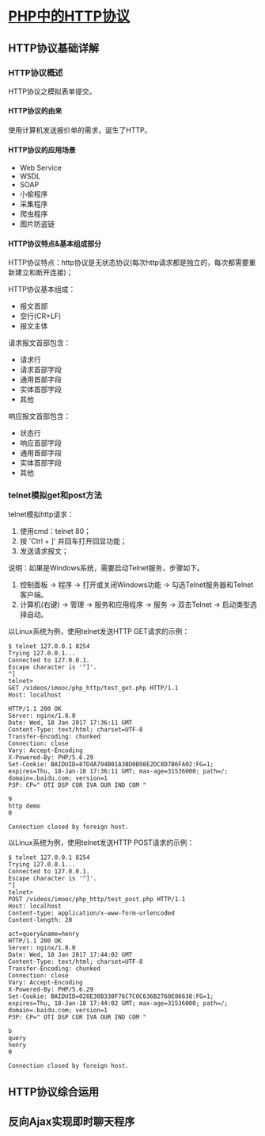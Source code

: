 # [PHP中的HTTP协议](http://www.imooc.com/learn/758)

## HTTP协议基础详解

### HTTP协议概述

HTTP协议之模拟表单提交。

#### HTTP协议的由来

使用计算机发送报价单的需求，诞生了HTTP。


#### HTTP协议的应用场景

- Web Service
- WSDL
- SOAP
- 小偷程序
- 采集程序
- 爬虫程序
- 图片防盗链


#### HTTP协议特点&基本组成部分

HTTP协议特点：http协议是无状态协议(每次http请求都是独立的，每次都需要重新建立和断开连接)；

HTTP协议基本组成：
- 报文首部
- 空行(CR+LF)
- 报文主体

请求报文首部包含：
- 请求行
- 请求首部字段
- 通用首部字段
- 实体首部字段
- 其他

响应报文首部包含：
- 状态行
- 响应首部字段
- 通用首部字段
- 实体首部字段
- 其他


### telnet模拟get和post方法

telnet模拟http请求：
1. 使用cmd：telnet <host-ip> 80；
2. 按 'Ctrl + ]' 并回车打开回显功能；
3. 发送请求报文；

说明：如果是Windows系统，需要启动Telnet服务，步骤如下。
1. 控制面板 -> 程序 -> 打开或关闭Windows功能 -> 勾选Telnet服务器和Telnet客户端。
2. 计算机(右键) -> 管理 -> 服务和应用程序 -> 服务 -> 双击Telnet -> 启动类型选择自动。

以Linux系统为例，使用telnet发送HTTP GET请求的示例：

```
$ telnet 127.0.0.1 8254
Trying 127.0.0.1...
Connected to 127.0.0.1.
Escape character is '^]'.
^]
telnet> 
GET /videos/imooc/php_http/test_get.php HTTP/1.1    
Host: localhost

HTTP/1.1 200 OK
Server: nginx/1.8.0
Date: Wed, 18 Jan 2017 17:36:11 GMT
Content-Type: text/html; charset=UTF-8
Transfer-Encoding: chunked
Connection: close
Vary: Accept-Encoding
X-Powered-By: PHP/5.6.29
Set-Cookie: BAIDUID=87D4A794B01A3BD0B98E2DC8D7B6FA02:FG=1; expires=Thu, 18-Jan-18 17:36:11 GMT; max-age=31536000; path=/; domain=.baidu.com; version=1
P3P: CP=" OTI DSP COR IVA OUR IND COM "

9
http demo
0

Connection closed by foreign host.
```

以Linux系统为例，使用telnet发送HTTP POST请求的示例：

```
$ telnet 127.0.0.1 8254
Trying 127.0.0.1...
Connected to 127.0.0.1.
Escape character is '^]'.
^]
telnet> 
POST /videos/imooc/php_http/test_post.php HTTP/1.1
Host: localhost
Content-type: application/x-www-form-urlencoded
Content-length: 20

act=query&name=henry
HTTP/1.1 200 OK
Server: nginx/1.8.0
Date: Wed, 18 Jan 2017 17:44:02 GMT
Content-Type: text/html; charset=UTF-8
Transfer-Encoding: chunked
Connection: close
Vary: Accept-Encoding
X-Powered-By: PHP/5.6.29
Set-Cookie: BAIDUID=028E30B330F76C7C0C636B2760E06638:FG=1; expires=Thu, 18-Jan-18 17:44:02 GMT; max-age=31536000; path=/; domain=.baidu.com; version=1
P3P: CP=" OTI DSP COR IVA OUR IND COM "

b
query
henry
0

Connection closed by foreign host.
```


## HTTP协议综合运用


## 反向Ajax实现即时聊天程序


